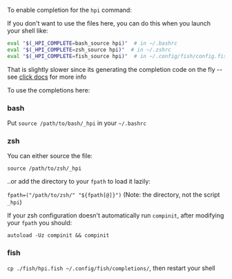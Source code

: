 To enable completion for the `hpi` command:

If you don't want to use the files here, you can do this when you launch your shell like:

```bash
eval "$(_HPI_COMPLETE=bash_source hpi)"  # in ~/.bashrc
eval "$(_HPI_COMPLETE=zsh_source hpi)"  # in ~/.zshrc
eval "$(_HPI_COMPLETE=fish_source hpi)"  # in ~/.config/fish/config.fish
```

That is slightly slower since its generating the completion code on the fly -- see [click docs](https://click.palletsprojects.com/en/8.0.x/shell-completion/#enabling-completion) for more info

To use the completions here:

### bash

Put `source /path/to/bash/_hpi` in your `~/.bashrc`

### zsh

You can either source the file:

`source /path/to/zsh/_hpi`

..or add the directory to your `fpath` to load it lazily:

`fpath=("/path/to/zsh/" "${fpath[@]}")` (Note: the directory, not the script `_hpi`)

If your zsh configuration doesn't automatically run `compinit`, after modifying your `fpath` you should:

`autoload -Uz compinit && compinit`

### fish

`cp ./fish/hpi.fish ~/.config/fish/completions/`, then restart your shell
